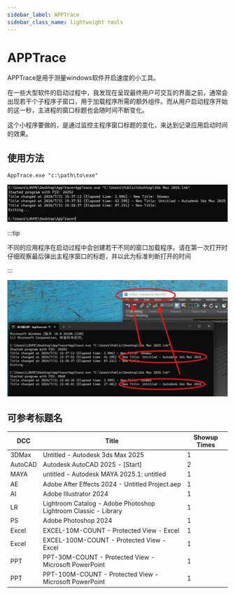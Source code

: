 ```yaml
---
sidebar_label: APPTrace
sidebar_class_name: lightweight tools
---
```


# APPTrace

APPTrace是用于测量windows软件开启速度的小工具。

在一些大型软件的启动过程中，我发现在呈现最终用户可交互的界面之前，通常会出现若干个子程序子窗口，用于加载程序所需的额外组件。而从用户启动程序开始的这一秒，主进程的窗口标题也会随时间不断变化。

这个小程序要做的，是通过监控主程序窗口标题的变化，来达到记录应用启动时间的效果。

## 使用方法

```
AppTrace.exe "c:\path\to\exe"
```

![](.\APPTrace\1.png)


:::tip

不同的应用程序在启动过程中会创建若干不同的窗口加载程序。请在第一次打开时仔细观察最后弹出主程序窗口的标题，并以此为标准判断打开的时间

:::

![](.\APPTrace\2.png)

## 可参考标题名

| DCC    | Title                                                         | Showup Times |
|--------|---------------------------------------------------------------|--------------|
| 3DMax  | Untitled - Autodesk 3ds Max 2025                              | 1            |
| AutoCAD| Autodesk AutoCAD 2025 - [Start]                               | 2            |
| MAYA   | untitled - Autodesk MAYA 2025.1: untitled                     | 1            |
| AE     | Adobe After Effects 2024 - Untitled Project.aep               | 1            |
| AI     | Adobe Illustrator 2024                                        | 1            |
| LR     | Lightroom Catalog - Adobe Photoshop Lightroom Classic - Library| 1            |
| PS     | Adobe Photoshop 2024                                          | 1            |
| Excel  | EXCEL-10M-COUNT - Protected View - Excel                      | 1            |
| Excel  | EXCEL-100M-COUNT - Protected View - Excel                     | 1            |
| PPT    | PPT-30M-COUNT - Protected View - Microsoft PowerPoint         | 1            |
| PPT    | PPT-100M-COUNT - Protected View - Microsoft PowerPoint        | 1            |
